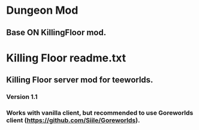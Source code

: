 # Dungeon Mod
## Base ON KillingFloor mod.

# Killing Floor readme.txt 
## Killing Floor server mod for teeworlds.

### Version 1.1

### Works with vanilla client, but recommended to use Goreworlds client (https://github.com/Siile/Goreworlds).
